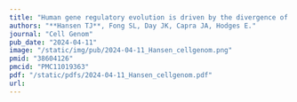 ```yaml
---
title: "Human gene regulatory evolution is driven by the divergence of regulatory element function in both cis and trans"
authors: "**Hansen TJ**, Fong SL, Day JK, Capra JA, Hodges E."
journal: "Cell Genom"
pub_date: "2024-04-11"
image: "/static/img/pub/2024-04-11_Hansen_cellgenom.png"
pmid: "38604126"
pmcid: "PMC11019363"
pdf: "/static/pdfs/2024-04-11_Hansen_cellgenom.pdf"
url: 
---
```

